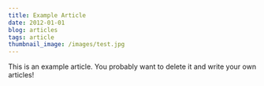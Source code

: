 ```yaml
---
title: Example Article
date: 2012-01-01
blog: articles
tags: article
thumbnail_image: /images/test.jpg
---
```


This is an example article. You probably want to delete it and write your own articles!
